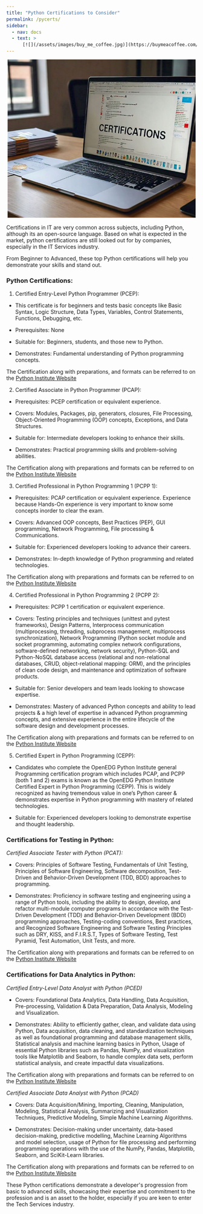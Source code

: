```yaml
---
title: "Python Certifications to Consider"
permalink: /pycerts/
sidebar:
  - nav: docs
  - text: >
      [![](/assets/images/buy_me_coffee.jpg)](https://buymeacoffee.com/softwaremusings){:target="_blank"}
---
```


![](https://github.com/dataasciences/dataasciences.github.io/blob/master/assets/images/certi.JPG?raw=true)

Certifications in IT are very common across subjects, including Python, although its an open-source language. Based on what is expected in the market, python certifications are still looked out for by companies, especially in the IT Services industry. 

From Beginner to Advanced, these top Python certifications will help you demonstrate your skills and stand out.

### Python Certifications:

1. Certified Entry-Level Python Programmer (PCEP): 
  
* This certificate is for beginners and tests basic concepts like Basic Syntax, Logic Structure, Data Types, Variables, Control Statements, Functions, Debugging, etc. 

* Prerequisites: None

* Suitable for: Beginners, students, and those new to Python.

* Demonstrates: Fundamental understanding of Python programming concepts.

The Certification along with preparations, and formats can be referred to on the [Python Institute Website](https://pythoninstitute.org/pcep) 

2. Certified Associate in Python Programmer (PCAP):

* Prerequisites: PCEP certification or equivalent experience.

* Covers: Modules, Packages, pip, generators, closures, File Processing, Object-Oriented Programming (OOP) concepts, Exceptions, and Data Structures.

* Suitable for: Intermediate developers looking to enhance their skills.

* Demonstrates: Practical programming skills and problem-solving abilities.

The Certification along with preparations and formats can be referred to on the [Python Institute Website](https://pythoninstitute.org/pcap) 

3. Certified Professional in Python Programming 1 (PCPP 1):

* Prerequisites: PCAP certification or equivalent experience. Experience because Hands-On experience is very important to know some concepts inorder to clear the exam.

* Covers: Advanced OOP concepts, Best Practices (PEP), GUI programming, Network Programming, File processing & Communications.

* Suitable for: Experienced developers looking to advance their careers.

* Demonstrates: In-depth knowledge of Python programming and related technologies.

The Certification along with preparations and formats can be referred to on the [Python Institute Website](https://pythoninstitute.org/pcpp1) 

4. Certified Professional in Python Programming 2 (PCPP 2):

* Prerequisites: PCPP 1 certification or equivalent experience.

* Covers: Testing principles and techniques (unittest and pytest frameworks), Design Patterns, Interprocess communication (multiprocessing, threading, subprocess management, multiprocess synchronization), Network Programming (Python socket module and socket programming, automating complex network configurations, software-defined networking, network security), Python-SQL and Python-NoSQL database access (relational and non-relational databases, CRUD, object-relational mapping: ORM), and the principles of clean code design, and maintenance and optimization of software products.

* Suitable for: Senior developers and team leads looking to showcase expertise.

* Demonstrates: Mastery of advanced Python concepts and ability to lead projects & a high level of expertise in advanced Python programming concepts, and extensive experience in the entire lifecycle of the software design and development processes.

The Certification along with preparations and formats can be referred to on the [Python Institute Website](https://pythoninstitute.org/pcpp2) 

5. Certified Expert in Python Programming (CEPP):

* Candidates who complete the OpenEDG Python Institute general Programming certification program which includes PCAP, and PCPP (both 1 and 2) exams is known as the OpenEDG Python Institute Certified Expert in Python Programming (CEPP). This is widely recognized as having tremendous value in one’s Python career & demonstrates expertise in Python programming with mastery of related technologies.

* Suitable for: Experienced developers looking to demonstrate expertise and thought leadership.

### Certifications for Testing in Python:

*Certified Associate Tester with Python (PCAT):*

* Covers: Principles of Software Testing, Fundamentals of Unit Testing, Principles of Software Engineering, Software decomposition, Test-Driven and Behavior-Driven Development (TDD, BDD) approaches to programming.

* Demonstrates: Proficiency in software testing and engineering using a range of Python tools, including the ability to design, develop, and refactor multi-module computer programs in accordance with the Test-Driven Development (TDD) and Behavior-Driven Development (BDD) programming approaches, Testing-coding conventions, Best practices, and Recognized Software Engineering and Software Testing Principles such as DRY, KISS, and F.I.R.S.T, Types of Software Testing, Test Pyramid, Test Automation, Unit Tests, and more.

The Certification along with preparations and formats can be referred to on the [Python Institute Website](https://pythoninstitute.org/pcat)

### Certifications for Data Analytics in Python:

*Certified Entry-Level Data Analyst with Python (PCED)*

* Covers: Foundational Data Analytics, Data Handling, Data Acquisition, Pre-processing, Validation & Data Preparation, Data Analysis, Modeling and Visualization.

* Demonstrates: Ability to efficiently gather, clean, and validate data using Python, Data acquisition, data cleaning, and standardization techniques as well as foundational programming and database management skills, Statistical analysis and machine learning basics in Python, Usage of essential Python libraries such as Pandas, NumPy, and visualization tools like Matplotlib and Seaborn, to handle complex data sets, perform statistical analysis, and create impactful data visualizations.

The Certification along with preparations and formats can be referred to on the [Python Institute Website](https://pythoninstitute.org/pced)

*Certified Associate Data Analyst with Python (PCAD)*

* Covers: Data Acquisition/Mining, Importing, Cleaning, Manipulation, Modeling, Statistical Analysis, Summarizing and Visualization Techniques, Predictive Modeling, Simple Machine Learning Algorithms.

* Demonstrates: Decision-making under uncertainty, data-based decision-making, predictive modelling, Machine Learning Algorithms and model selection, usage of Python for file processing and performing programming operations with the use of the NumPy, Pandas, Matplotlib, Seaborn, and SciKit-Learn libraries.

The Certification along with preparations and formats can be referred to on the [Python Institute Website](https://pythoninstitute.org/pcad)

These Python certifications demonstrate a developer's progression from basic to advanced skills, showcasing their expertise and commitment to the profession and is an asset to the holder, especially if you are keen to enter the Tech Services industry.
